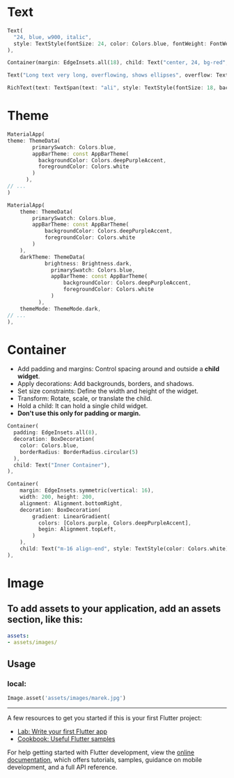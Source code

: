 # Text

```dart
Text(
  "24, blue, w900, italic",
  style: TextStyle(fontSize: 24, color: Colors.blue, fontWeight: FontWeight.w900, fontStyle: FontStyle.italic),
),
```

```dart
Container(margin: EdgeInsets.all(18), child: Text("center, 24, bg-red", textAlign: TextAlign.center, style: TextStyle(backgroundColor: Colors.red, color: Colors.white, fontSize: 24),)),
```

```dart
Text("Long text very long, overflowing, shows ellipses", overflow: TextOverflow.ellipsis, style: TextStyle(fontSize: 22),),
```

```dart
RichText(text: TextSpan(text: "ali", style: TextStyle(fontSize: 18, backgroundColor: Colors.blueGrey), children: [TextSpan(text: "raza", style: TextStyle(color: Colors.brown, fontWeight: FontWeight.w800, fontSize: 34))]))
```

# Theme

```dart
MaterialApp(
theme: ThemeData(
        primarySwatch: Colors.blue,
        appBarTheme: const AppBarTheme(
          backgroundColor: Colors.deepPurpleAccent,
          foregroundColor: Colors.white
        )
      ),
// ...
)
```

```dart
MaterialApp(
    theme: ThemeData(
        primarySwatch: Colors.blue,
        appBarTheme: const AppBarTheme(
            backgroundColor: Colors.deepPurpleAccent,
            foregroundColor: Colors.white
        )
    ),
    darkTheme: ThemeData(
            brightness: Brightness.dark,
              primarySwatch: Colors.blue,
              appBarTheme: const AppBarTheme(
                  backgroundColor: Colors.deepPurpleAccent,
                  foregroundColor: Colors.white
              )
          ),
    themeMode: ThemeMode.dark,
// ...
),
```

# Container

- Add padding and margins: Control spacing around and outside a **child widget**.
- Apply decorations: Add backgrounds, borders, and shadows.
- Set size constraints: Define the width and height of the widget.
- Transform: Rotate, scale, or translate the child.
- Hold a child: It can hold a single child widget.
- **Don't use this only for padding or margin.**

```dart
Container(
  padding: EdgeInsets.all(8),
  decoration: BoxDecoration(
    color: Colors.blue,
    borderRadius: BorderRadius.circular(5)
  ),
  child: Text("Inner Container"),
),
```

```dart
Container(
    margin: EdgeInsets.symmetric(vertical: 16),
    width: 200, height: 200,
    alignment: Alignment.bottomRight,
    decoration: BoxDecoration(
        gradient: LinearGradient(
          colors: [Colors.purple, Colors.deepPurpleAccent],
          begin: Alignment.topLeft,
        )
    ),
    child: Text("m-16 align-end", style: TextStyle(color: Colors.white),),
),
```

# Image

## To add assets to your application, add an assets section, like this:
```yaml
assets:
- assets/images/
```
## Usage

### local:

```dart
Image.asset('assets/images/marek.jpg')
```

---

A few resources to get you started if this is your first Flutter project:

- [Lab: Write your first Flutter app](https://docs.flutter.dev/get-started/codelab)
- [Cookbook: Useful Flutter samples](https://docs.flutter.dev/cookbook)

For help getting started with Flutter development, view the
[online documentation](https://docs.flutter.dev/), which offers tutorials,
samples, guidance on mobile development, and a full API reference.
